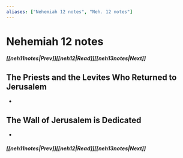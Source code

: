 ```yaml
---
aliases: ["Nehemiah 12 notes", "Neh. 12 notes"]
---
```

# Nehemiah 12 notes
##### <span class=arrow-left></span>[[neh11notes|Prev]]<span class=navigation-separator></span>[[neh12|Read]]<span class=navigation-separator></span>[[neh13notes|Next]]<span class=arrow-right></span>
## The Priests and the Levites Who Returned to Jerusalem
- 
## The Wall of Jerusalem is Dedicated
- 
##### <span class=arrow-left></span>[[neh11notes|Prev]]<span class=navigation-separator></span>[[neh12|Read]]<span class=navigation-separator></span>[[neh13notes|Next]]<span class=arrow-right></span>